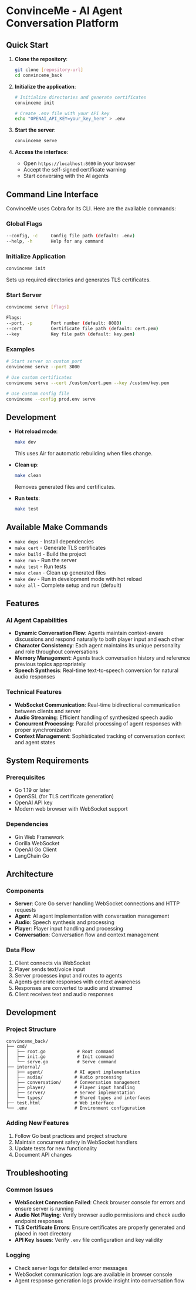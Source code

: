 # ConvinceMe - AI Agent Conversation Platform

## Quick Start

1. **Clone the repository**:
   ```bash
   git clone [repository-url]
   cd convinceme_back
   ```

2. **Initialize the application**:
   ```bash
   # Initialize directories and generate certificates
   convinceme init

   # Create .env file with your API key
   echo "OPENAI_API_KEY=your_key_here" > .env
   ```

3. **Start the server**:
   ```bash
   convinceme serve
   ```

4. **Access the interface**:
   - Open `https://localhost:8080` in your browser
   - Accept the self-signed certificate warning
   - Start conversing with the AI agents

## Command Line Interface

ConvinceMe uses Cobra for its CLI. Here are the available commands:

### Global Flags
```bash
--config, -c     Config file path (default: .env)
--help, -h       Help for any command
```

### Initialize Application
```bash
convinceme init
```
Sets up required directories and generates TLS certificates.

### Start Server
```bash
convinceme serve [flags]

Flags:
--port, -p       Port number (default: 8080)
--cert           Certificate file path (default: cert.pem)
--key            Key file path (default: key.pem)
```

### Examples
```bash
# Start server on custom port
convinceme serve --port 3000

# Use custom certificates
convinceme serve --cert /custom/cert.pem --key /custom/key.pem

# Use custom config file
convinceme --config prod.env serve
```

## Development

- **Hot reload mode**:
  ```bash
  make dev
  ```
  This uses Air for automatic rebuilding when files change.

- **Clean up**:
  ```bash
  make clean
  ```
  Removes generated files and certificates.

- **Run tests**:
  ```bash
  make test
  ```

## Available Make Commands

- `make deps` - Install dependencies
- `make cert` - Generate TLS certificates
- `make build` - Build the project
- `make run` - Run the server
- `make test` - Run tests
- `make clean` - Clean up generated files
- `make dev` - Run in development mode with hot reload
- `make all` - Complete setup and run (default)

## Features

### AI Agent Capabilities
- **Dynamic Conversation Flow**: Agents maintain context-aware discussions and respond naturally to both player input and each other
- **Character Consistency**: Each agent maintains its unique personality and role throughout conversations
- **Memory Management**: Agents track conversation history and reference previous topics appropriately
- **Speech Synthesis**: Real-time text-to-speech conversion for natural audio responses

### Technical Features
- **WebSocket Communication**: Real-time bidirectional communication between clients and server
- **Audio Streaming**: Efficient handling of synthesized speech audio
- **Concurrent Processing**: Parallel processing of agent responses with proper synchronization
- **Context Management**: Sophisticated tracking of conversation context and agent states

## System Requirements

### Prerequisites
- Go 1.19 or later
- OpenSSL (for TLS certificate generation)
- OpenAI API key
- Modern web browser with WebSocket support

### Dependencies
- Gin Web Framework
- Gorilla WebSocket
- OpenAI Go Client
- LangChain Go

## Architecture

### Components
- **Server**: Core Go server handling WebSocket connections and HTTP requests
- **Agent**: AI agent implementation with conversation management
- **Audio**: Speech synthesis and processing
- **Player**: Player input handling and processing
- **Conversation**: Conversation flow and context management

### Data Flow
1. Client connects via WebSocket
2. Player sends text/voice input
3. Server processes input and routes to agents
4. Agents generate responses with context awareness
5. Responses are converted to audio and streamed
6. Client receives text and audio responses

## Development

### Project Structure
```
convinceme_back/
├── cmd/
│   ├── root.go            # Root command
│   ├── init.go            # Init command
│   └── serve.go           # Serve command
├── internal/
│   ├── agent/            # AI agent implementation
│   ├── audio/            # Audio processing
│   ├── conversation/     # Conversation management
│   ├── player/           # Player input handling
│   ├── server/           # Server implementation
│   └── types/            # Shared types and interfaces
├── test.html             # Web interface
└── .env                  # Environment configuration
```

### Adding New Features
1. Follow Go best practices and project structure
2. Maintain concurrent safety in WebSocket handlers
3. Update tests for new functionality
4. Document API changes

## Troubleshooting

### Common Issues
- **WebSocket Connection Failed**: Check browser console for errors and ensure server is running
- **Audio Not Playing**: Verify browser audio permissions and check audio endpoint responses
- **TLS Certificate Errors**: Ensure certificates are properly generated and placed in root directory
- **API Key Issues**: Verify `.env` file configuration and key validity

### Logging
- Check server logs for detailed error messages
- WebSocket communication logs are available in browser console
- Agent response generation logs provide insight into conversation flow
